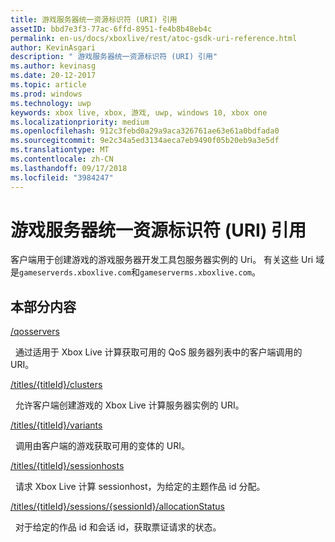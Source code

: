 ```yaml
---
title: 游戏服务器统一资源标识符 (URI) 引用
assetID: bbd7e3f3-77ac-6ffd-8951-fe4b8b48eb4c
permalink: en-us/docs/xboxlive/rest/atoc-gsdk-uri-reference.html
author: KevinAsgari
description: " 游戏服务器统一资源标识符 (URI) 引用"
ms.author: kevinasg
ms.date: 20-12-2017
ms.topic: article
ms.prod: windows
ms.technology: uwp
keywords: xbox live, xbox, 游戏, uwp, windows 10, xbox one
ms.localizationpriority: medium
ms.openlocfilehash: 912c3febd0a29a9aca326761ae63e61a0bdfada0
ms.sourcegitcommit: 9e2c34a5ed3134aeca7eb9490f05b20eb9a3e5df
ms.translationtype: MT
ms.contentlocale: zh-CN
ms.lasthandoff: 09/17/2018
ms.locfileid: "3984247"
---
```

# <a name="game-server-universal-resource-identifier-uri-reference"></a>游戏服务器统一资源标识符 (URI) 引用
客户端用于创建游戏的游戏服务器开发工具包服务器实例的 Uri。 有关这些 Uri 域是`gameserverds.xboxlive.com`和`gameserverms.xboxlive.com`。
 
<a id="ID4EY"></a>

 
## <a name="in-this-section"></a>本部分内容

[/qosservers](uri-qosservers.md)

&nbsp;&nbsp;通过适用于 Xbox Live 计算获取可用的 QoS 服务器列表中的客户端调用的 URI。

[/titles/{titleId}/clusters](uri-titlestitleidclusters.md)

&nbsp;&nbsp;允许客户端创建游戏的 Xbox Live 计算服务器实例的 URI。

[/titles/{titleId}/variants](uri-titlestitleidvariants.md)

&nbsp;&nbsp;调用由客户端的游戏获取可用的变体的 URI。

[/titles/{titleId}/sessionhosts](uri-titlestitleidsessionhosts.md)

&nbsp;&nbsp;请求 Xbox Live 计算 sessionhost，为给定的主题作品 id 分配。

[/titles/{titleId}/sessions/{sessionId}/allocationStatus](uri-titlestitleidsessionssessionidallocationstatus.md)

&nbsp;&nbsp;对于给定的作品 id 和会话 id，获取票证请求的状态。
 